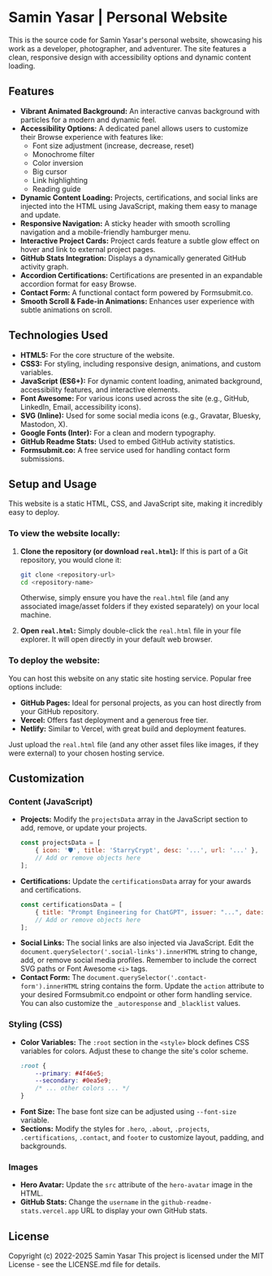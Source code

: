 # Samin Yasar | Personal Website

This is the source code for Samin Yasar's personal website, showcasing his work as a developer, photographer, and adventurer. The site features a clean, responsive design with accessibility options and dynamic content loading.

## Features

* **Vibrant Animated Background:** An interactive canvas background with particles for a modern and dynamic feel.
* **Accessibility Options:** A dedicated panel allows users to customize their Browse experience with features like:
    * Font size adjustment (increase, decrease, reset)
    * Monochrome filter
    * Color inversion
    * Big cursor
    * Link highlighting
    * Reading guide
* **Dynamic Content Loading:** Projects, certifications, and social links are injected into the HTML using JavaScript, making them easy to manage and update.
* **Responsive Navigation:** A sticky header with smooth scrolling navigation and a mobile-friendly hamburger menu.
* **Interactive Project Cards:** Project cards feature a subtle glow effect on hover and link to external project pages.
* **GitHub Stats Integration:** Displays a dynamically generated GitHub activity graph.
* **Accordion Certifications:** Certifications are presented in an expandable accordion format for easy Browse.
* **Contact Form:** A functional contact form powered by Formsubmit.co.
* **Smooth Scroll & Fade-in Animations:** Enhances user experience with subtle animations on scroll.

## Technologies Used

* **HTML5:** For the core structure of the website.
* **CSS3:** For styling, including responsive design, animations, and custom variables.
* **JavaScript (ES6+):** For dynamic content loading, animated background, accessibility features, and interactive elements.
* **Font Awesome:** For various icons used across the site (e.g., GitHub, LinkedIn, Email, accessibility icons).
* **SVG (Inline):** Used for some social media icons (e.g., Gravatar, Bluesky, Mastodon, X).
* **Google Fonts (Inter):** For a clean and modern typography.
* **GitHub Readme Stats:** Used to embed GitHub activity statistics.
* **Formsubmit.co:** A free service used for handling contact form submissions.

## Setup and Usage

This website is a static HTML, CSS, and JavaScript site, making it incredibly easy to deploy.

### To view the website locally:

1.  **Clone the repository (or download `real.html`):**
    If this is part of a Git repository, you would clone it:
    ```bash
    git clone <repository-url>
    cd <repository-name>
    ```
    Otherwise, simply ensure you have the `real.html` file (and any associated image/asset folders if they existed separately) on your local machine.

2.  **Open `real.html`:**
    Simply double-click the `real.html` file in your file explorer. It will open directly in your default web browser.

### To deploy the website:

You can host this website on any static site hosting service. Popular free options include:

* **GitHub Pages:** Ideal for personal projects, as you can host directly from your GitHub repository.
* **Vercel:** Offers fast deployment and a generous free tier.
* **Netlify:** Similar to Vercel, with great build and deployment features.

Just upload the `real.html` file (and any other asset files like images, if they were external) to your chosen hosting service.

## Customization

### Content (JavaScript)

* **Projects:** Modify the `projectsData` array in the JavaScript section to add, remove, or update your projects.
    ```javascript
    const projectsData = [
        { icon: '🛡️', title: 'StarryCrypt', desc: '...', url: '...' },
        // Add or remove objects here
    ];
    ```
* **Certifications:** Update the `certificationsData` array for your awards and certifications.
    ```javascript
    const certificationsData = [
        { title: "Prompt Engineering for ChatGPT", issuer: "...", date: "...", url: "..." },
        // Add or remove objects here
    ];
    ```
* **Social Links:** The social links are also injected via JavaScript. Edit the `document.querySelector('.social-links').innerHTML` string to change, add, or remove social media profiles. Remember to include the correct SVG paths or Font Awesome `<i>` tags.
* **Contact Form:** The `document.querySelector('.contact-form').innerHTML` string contains the form. Update the `action` attribute to your desired Formsubmit.co endpoint or other form handling service. You can also customize the `_autoresponse` and `_blacklist` values.

### Styling (CSS)

* **Color Variables:** The `:root` section in the `<style>` block defines CSS variables for colors. Adjust these to change the site's color scheme.
    ```css
    :root {
        --primary: #4f46e5;
        --secondary: #0ea5e9;
        /* ... other colors ... */
    }
    ```
* **Font Size:** The base font size can be adjusted using `--font-size` variable.
* **Sections:** Modify the styles for `.hero`, `.about`, `.projects`, `.certifications`, `.contact`, and `footer` to customize layout, padding, and backgrounds.

### Images

* **Hero Avatar:** Update the `src` attribute of the `hero-avatar` image in the HTML.
* **GitHub Stats:** Change the `username` in the `github-readme-stats.vercel.app` URL to display your own GitHub stats.

## License
Copyright (c) 2022-2025 Samin Yasar
This project is licensed under the MIT License - see the LICENSE.md file for details.
